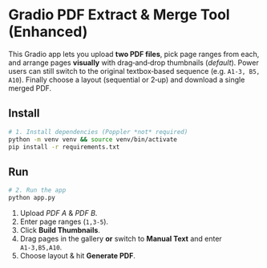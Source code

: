 # Gradio PDF Extract & Merge Tool (Enhanced)

This Gradio app lets you upload **two PDF files**, pick page ranges from each, and arrange pages **visually** with drag‑and‑drop thumbnails (*default*). Power users can still switch to the original textbox‑based sequence (e.g. `A1‑3, B5, A10`). Finally choose a layout (sequential or 2‑up) and download a single merged PDF.

## Install

```bash
# 1. Install dependencies (Poppler *not* required)
python -m venv venv && source venv/bin/activate
pip install -r requirements.txt
```

## Run

```bash
# 2. Run the app
python app.py
```

1. Upload *PDF A* & *PDF B*.
2. Enter page ranges (`1,3‑5`).
3. Click **Build Thumbnails**.
4. Drag pages in the gallery **or** switch to **Manual Text** and enter `A1‑3,B5,A10`.
5. Choose layout & hit **Generate PDF**.